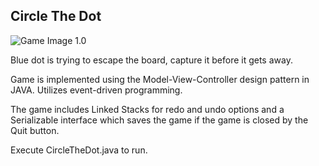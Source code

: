 ## Circle The Dot 

![Game Image 1.0](http://i.imgur.com/lqX0gcx.png "Circle The Dot")


Blue dot is trying to escape the board, capture it before it gets away. 

Game is implemented using the Model-View-Controller design pattern in JAVA. 
Utilizes event-driven programming. 

The game includes Linked Stacks for redo and undo options and a Serializable interface 
which saves the game if the game is closed by the Quit button. 

Execute CircleTheDot.java to run.
